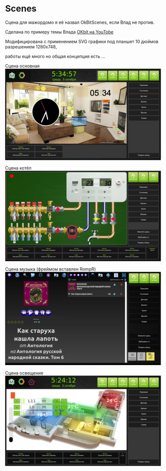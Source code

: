 # Scenes
Сцена для мажордомо я её назвал OkBitScenes, если Влад не против.

Сделана по примеру темы Влада [OKbit на YouTobe](https://www.youtube.com/watch?v=fNFgWQPQfe0&t=959s)

Модифицирована с применением SVG графики под планшет 10 дюймов разрешением 1280x748, 

работы ещё много но общая концепция есть ...

Сцена основная
![](/docs/images/OkBitHome.png)

Сцена котёл
![](/docs/images/OkBitKotel.png)

Сцена музыка (фреймом вставлен RompR)
![](/docs/images/OkBitMuzic.png)

Сцена освещение
![](/docs/images/OkBitLight.png)
